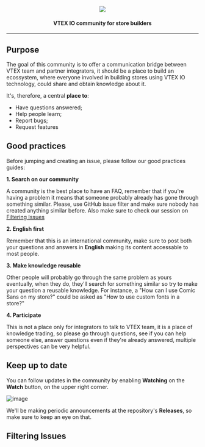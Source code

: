 <p align="center">
<img src="https://user-images.githubusercontent.com/18701182/60618739-5d326e80-9dad-11e9-8dc1-55a938de461e.png">
</p>

<h4 align="center">VTEX IO community for store builders</h4>

---------------

## Purpose

The goal of this community is to offer a communication bridge between VTEX team and partner integrators, it should be a place to build an ecossystem, where everyone involved in building stores using VTEX IO technology, could share and obtain knowledge about it. 

It's, therefore, a central **place to**:
 - Have questions answered; 
 - Help people learn;
 - Report bugs;
 - Request features


## Good practices

Before jumping and creating an issue, please follow our good practices guides:

 **1. Search on our community**
 
A community is the best place to have an FAQ, remember that if you're having a problem it means that someone probably already has gone through something similar. Please, use GitHub issue filter and make sure nobody has created anything similar before. Also make sure to check our session on [Filtering Issues](https://github.com/vtex-apps/store-discussion#filtering-issues)

**2. English first**

Remember that this is an international community, make sure to post both your questions and answers in **English** making its content accessable to most people. 

**3. Make knowledge reusable**

Other people will probably go through the same problem as yours eventually, when they do, they'll search for something similar so try to make your question a reusable knowledge. For instance, a "How can I use Comic Sans on my store?" could be asked as "How to use custom fonts in a store?"

**4. Participate**

This is not a place only for integrators to talk to VTEX team, it is a place of knowledge trading, so please go through questions, see if you can help someone else, answer questions even if they're already answered, multiple perspectives can be very helpful.

## Keep up to date

You can follow updates in the community by enabling **Watching** on the **Watch** button, on the upper right corner. 

![image](https://user-images.githubusercontent.com/18701182/60679780-3f254680-9e5f-11e9-907c-919bbd2bcb46.png)

 We'll be making periodic announcements at the repository's **Releases**, so make sure to keep an eye on that. 


## Filtering Issues
